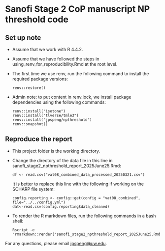 # Sanofi Stage 2 CoP manuscript NP threshold code 

## Set up note

- Assume that we work with R 4.4.2.

- Assume that we have followed the steps in using_renv_for_reproducibility.Rmd at the root level. 

- The first time we use renv, run the following command to install the required package versions:
  ```{r}
  renv::restore()
  ```

- Admin note: to put content in renv.lock, we install package dependencies using the following commands:
  ```{r}
  renv::install("isotone")
  renv::install("tlverse/tmle3")
  renv::install("jpspeng/npthreshold")
  renv::snapshot()
  ```



## Reproduce the report

- This project folder is the working directory.

- Change the directory of the data file in this line in sanofi_stage2_npthreshold_report_2025June25.Rmd: 
  ```{r}
  df <- read.csv("vat08_combined_data_processed_20250321.csv")
  ```
  It is better to replace this line with the following if working on the SCHARP file system:
  ```{r}
  config.reporting <- config::get(config = "vat08_combined", file="../../config.yml") 
  dat<-read.csv(config.reporting$data_cleaned)
  ```
  
- To render the R markdown files, run the following commands in a bash shell:
  ```{bash}
  Rscript -e "rmarkdown::render('sanofi_stage2_npthreshold_report_2025June25.Rmd')"
  ```


For any questions, please email jpspeng@uw.edu. 